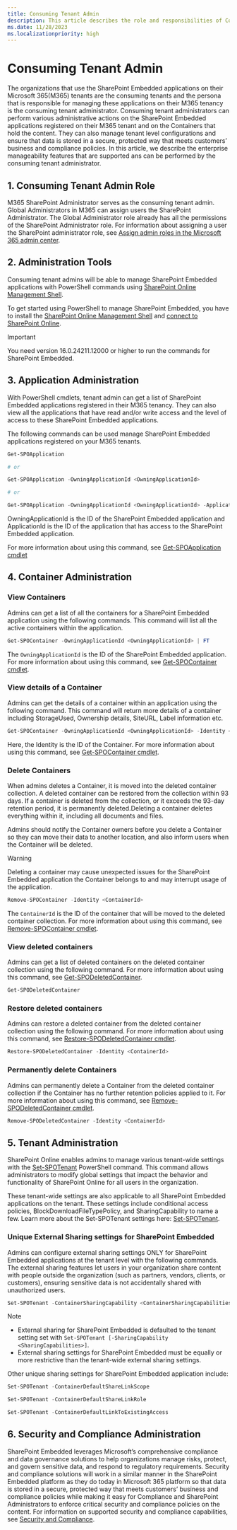 ```yaml
---
title: Consuming Tenant Admin
description: This article describes the role and responsibilities of Consuming Tenant Admin in SharePoint Embedded
ms.date: 11/28/2023
ms.localizationpriority: high
---
```

# Consuming Tenant Admin

The organizations that use the SharePoint Embedded applications on their Microsoft 365(M365) tenants are the consuming tenants and the persona that is responsible for managing these applications on their M365 tenancy is the consuming tenant administrator. Consuming tenant administrators can perform various administrative actions on the SharePoint Embedded applications registered on their M365 tenant and on the Containers that hold the content. They can also manage tenant level configurations and ensure that data is stored in a secure, protected way that meets customers’ business and compliance policies. In this article, we describe the enterprise manageability features that are supported ans can be performed by the consuming tenant administrator.

## 1. Consuming Tenant Admin Role

M365 SharePoint Administrator serves as the consuming tenant admin.  Global Administrators in M365 can assign users the SharePoint Administrator. The Global Administrator role already has all the permissions of the SharePoint Administrator role. For information about assigning a user the SharePoint administrator role, see [Assign admin roles in the Microsoft 365 admin center](/microsoft-365/admin/add-users/assign-admin-roles).

## 2. Administration Tools

Consuming tenant admins will be able to manage SharePoint Embedded applications with PowerShell commands using [SharePoint Online Management Shell](/powershell/sharepoint/sharepoint-online/connect-sharepoint-online).

To get started using PowerShell to manage SharePoint Embedded, you have to install the [SharePoint Online Management Shell](https://www.microsoft.com/download/details.aspx?id=35588) and [connect to SharePoint Online](/powershell/module/sharepoint-online/connect-sposervice).

> [!IMPORTANT]
> You need version 16.0.24211.12000 or higher to run the commands for SharePoint Embedded.

## 3. Application Administration

With PowerShell cmdlets, tenant admin can get a list of SharePoint Embedded applications registered in their M365 tenancy. They can also view all the applications that have read and/or write access and the level of access to these SharePoint Embedded applications.

The following commands can be used manage SharePoint Embedded applications registered on your M365 tenants.

```powershell
Get-SPOApplication

# or

Get-SPOApplication -OwningApplicationId <OwningApplicationId>

# or

Get-SPOApplication -OwningApplicationId <OwningApplicationId> -ApplicationId <ApplicationId>
```

OwningApplicationId is the ID of the SharePoint Embedded application and ApplicationId is the ID of the application that has access to the SharePoint Embedded application.

For more information about using this command, see [Get-SPOApplication cmdlet](/powershell/module/sharepoint-online/get-spoapplication)

## 4. Container Administration

### View Containers

Admins can get a list of all the containers for a SharePoint Embedded application using the following commands. This command will list all the active containers within the application.

```powershell
Get-SPOContainer -OwningApplicationId <OwningApplicationId> | FT
```

The `OwningApplicationId` is the ID of the SharePoint Embedded application. For more information about using this command, see [Get-SPOContainer cmdlet](/powershell/module/sharepoint-online/get-spocontainer).

### View details of a Container

Admins can get the details of a container within an application using the following command. This command will return more details of a container including StorageUsed, Ownership details, SiteURL, Label information etc.

```powershell
Get-SPOContainer -OwningApplicationId <OwningApplicationId> -Identity <ContainerId>
```

Here, the Identity is the ID of the Container. For more information about using this command, see [Get-SPOContainer cmdlet](/powershell/module/sharepoint-online/get-spocontainer).

### Delete Containers

When admins deletes a Container, it is moved into the deleted container collection. A deleted container can be restored from the collection within 93 days. If a container is deleted from the collection, or it exceeds the 93-day retention period, it is permanently deleted.Deleting a container deletes everything within it, including all documents and files.

Admins should notify the Container owners before you delete a Container so they can move their data to another location, and also inform users when the Container will be deleted.

> [!WARNING]
> Deleting a container may cause unexpected issues for the SharePoint Embedded application the Container belongs to and may interrupt usage of the application.

```powershell
Remove-SPOContainer -Identity <ContainerId>
```

The `ContainerId` is the ID of the container that will be moved to the deleted container collection. For more information about using this command, see [Remove-SPOContainer cmdlet](/powershell/module/sharepoint-online/remove-spocontainer).

### View deleted containers

Admins can get a list of deleted containers on the deleted container collection using the following command. For more information about using this command, see [Get-SPODeletedContainer](/powershell/module/sharepoint-online/get-spodeletedcontainer).

```powershell
Get-SPODeletedContainer
```

### Restore deleted containers

Admins can restore a deleted container from the deleted container collection using the following command. For more information about using this command, see [Restore-SPODeletedContainer cmdlet](/powershell/module/sharepoint-online/get-spodeletedcontainer).

```powershell
Restore-SPODeletedContainer -Identity <ContainerId>
```

### Permanently delete Containers

Admins can permanently delete a Container from the deleted container collection if the Container has no further retention policies applied to it. For more information about using this command, see [Remove-SPODeletedContainer cmdlet](/powershell/module/sharepoint-online/remove-spodeletedcontainer).

```powershell
Remove-SPODeletedContainer -Identity <ContainerId>
```

## 5. Tenant Administration

SharePoint Online enables admins to manage various tenant-wide settings with the [Set-SPOTenant](/powershell/module/sharepoint-online/set-spotenant) PowerShell command. This command allows administrators to modify global settings that impact the behavior and functionality of SharePoint Online for all users in the organization.

These tenant-wide settings are also applicable to all SharePoint Embedded applications on the tenant. These settings include conditional access policies, BlockDownloadFileTypePolicy, and SharingCapability to name a few. Learn more about the Set-SPOTenant settings here: [Set-SPOTenant](/powershell/module/sharepoint-online/set-spotenant).

### Unique External Sharing settings for SharePoint Embedded

Admins can configure external sharing settings ONLY for SharePoint Embedded applications at the tenant level with the following commands. The external sharing features let users in your organization share content with people outside the organization (such as partners, vendors, clients, or customers), ensuring sensitive data is not accidentally shared with unauthorized users.

```powershell
Set-SPOTenant -ContainerSharingCapability <ContainerSharingCapabilities>
```

> [!NOTE]
>
> * External sharing for SharePoint Embedded is defaulted to the tenant setting set with `Set-SPOTenant [-SharingCapability <SharingCapabilities>]`.
> * External sharing settings for SharePoint Embedded must be equally or more restrictive than the tenant-wide external sharing settings.

Other unique sharing settings for SharePoint Embedded application include:

```powershell
Set-SPOTenant -ContainerDefaultShareLinkScope
```

```powershell
Set-SPOTenant -ContainerDefaultShareLinkRole
```

```powershell
Set-SPOTenant -ContainerDefaultLinkToExistingAccess
```

## 6. Security and Compliance Administration

SharePoint Embedded leverages Microsoft’s comprehensive compliance and data governance solutions to help organizations manage risks, protect, and govern sensitive data, and respond to regulatory requirements. Security and compliance solutions will work in a similar manner in the SharePoint Embedded platform as they do today in Microsoft 365 platform so that data is stored in a secure, protected way that meets customers’ business and compliance policies while making it easy for Compliance and SharePoint Administrators to enforce critical security and compliance policies on the content. For information on supported security and compliance capabilities, see [Security and Compliance](../security-and-compliance.md).
